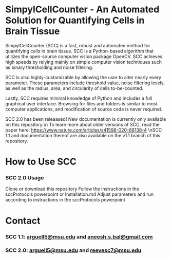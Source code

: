 # SimpylCellCounter - An Automated Solution for Quantifying Cells in Brain Tissue

SimpylCellCounter (SCC) is a fast, robust and automated method for quantifying cells in brain tissue. SCC is a Python-based algorithm that utilizes the open-source computer vision package OpenCV. SCC achieves high speeds by relying mainly on simple computer vision techniques such as binary thresholding and noise filtering. 

SCC is also highly-customizable by allowing the user to alter nearly every parameter. These parameters include threshold value, noise filtering levels, as well as the radius, area, and circularity of cells to-be-counted. 

Lastly, SCC requires minimal knowledge of Python and includes a full graphical user interface. Browsing for files and folders is similar to most computer applications, and modification of source code is never required.

SCC 2.0 has been releaased! New documentation is currently only available on this repository.\n
To learn more about older versions of SCC, read the paper here: https://www.nature.com/articles/s41598-020-68138-4
\nSCC 1.1 and documentation thereof are also available on the v1.1 branch of this repository.


# How to Use SCC

### SCC 2.0 Usage
Clone or download this repository
Follow the instructions in the sccProtocols powerpoint or Installation.md
Adjust parameters and run according to instructions in the sccProtocols powerpoint


# Contact 
### SCC 1.1: arguell5@msu.edu and aneesh.s.bal@gmail.com
### SCC 2.0: arguell5@msu.edu and reevesc7@msu.edu
